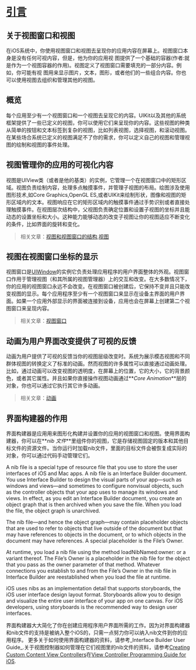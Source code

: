 # [引言](https://developer.apple.com/library/ios/documentation/WindowsViews/Conceptual/ViewPG_iPhoneOS/Introduction/Introduction.html#//apple_ref/doc/uid/TP40009503-CH1-SW2)

## 关于视图窗口和视图  
  在iOS系统中，你使用视图窗口和视图去呈现你的应用内容在屏幕上。视图窗口本身是没有任何可视内容，但是，他为你的应用视
图提供了一个基础的容器(作者:就是作为一个视图容器的作用)。视图定义了视图窗口需要填充的一部分内容。例如，你可能有视
图用来显示图片，文本，图形，或者他们的一些组合内容。你也可以使用视图去组织和管理其他的视图。

## 概览
  每个应用至少有一个视图窗口和一个视图去呈现它的内容。UIKit以及其他的系统框架提供了一些已定义的视图，你可以使用它们来呈现你的内容。这些视图的种类从简单的按钮和文本标签到复杂的视图，比如列表视图，选择视图，和滚动视图。在某些场合系统已定义的视图满足不了你的需求，你可以定义自己的视图和管理视图的绘制和视图的事件处理。  

## 视图管理你的应用的可视化内容
视图是UIView类（或者是他的基类）的实例，它管理一个在视图窗口中的矩形区域。视图负责绘制内容，处理多点触摸事件，并管理子视图的布局。绘图涉及使用图形技术,如Core Graphics,OpenGL ES,或者UIKit来绘制形状，图像和视图的矩形区域内的文本。视图响应在它的矩形区域内的触摸事件通过手势识别或者直接处理触摸事件。在视图层次结构中，父视图负责确定位置和设置子视图的坐标并且能动态的设置坐标和大小。这种能力能够动态的改变子视图让你的视图适应不断变化的条件，比如界面的旋转和变化。

> 相关文章：[视图和视图窗口的结构](https://developer.apple.com/library/ios/documentation/WindowsViews/Conceptual/ViewPG_iPhoneOS/WindowsandViews/WindowsandViews.html#//apple_ref/doc/uid/TP40009503-CH2-SW1),[视图](https://developer.apple.com/library/ios/documentation/WindowsViews/Conceptual/ViewPG_iPhoneOS/CreatingViews/CreatingViews.html#//apple_ref/doc/uid/TP40009503-CH5-SW1)

## 视图在视图窗口坐标的显示
视图窗口是[UIWindow](https://developer.apple.com/library/ios/documentation/UIKit/Reference/UIWindow_Class/index.html#//apple_ref/occ/cl/UIWindow)的实例它负责处理应用程序的用户界面整体的外观。视图窗口作用于管理视图（和其所属的视图管理器）上的交互和改变。在大多数情况下，你的应用的视图窗口永远不会改变。在视图窗口被创建后，它保持不变并且只能改变视图的显示。每个应用程序至少有一个视图窗口来显示在设备主界面的用户界面。如果一个应用外部显示的界面被连接到设备，应用也会在屏幕上创建第二个视图窗口来呈现内容。

> 相关文章：[视图窗口](https://developer.apple.com/library/ios/documentation/WindowsViews/Conceptual/ViewPG_iPhoneOS/CreatingWindows/CreatingWindows.html#//apple_ref/doc/uid/TP40009503-CH4-SW1)

## 动画为用户界面改变提供了可视的反馈
动画为用户提供了可视的反馈当你的视图层级改变时。系统为展示模态视图和不同群体视图的转换定义了标准的动画。然而视图的许多属性可以直接通过动画处理。比如，通过动画可以改变视图的透明度，在屏幕上的位置，它的大小，它的背景颜色，或者其它属性。并且如果你直接操作视图动画通过**_Core Animation_**层的对象，你也可以通过它执行其它许多动画。

> 相关文章：[动画](https://developer.apple.com/library/ios/documentation/WindowsViews/Conceptual/ViewPG_iPhoneOS/AnimatingViews/AnimatingViews.html#//apple_ref/doc/uid/TP40009503-CH6-SW1)

## 界面构建器的作用
界面构建器是应用用来图形化构建并设置你的应用的视图窗口和视图。使用界面构建器，你可以在**_nib 文件_**里组件你的视图，它是存储视图固定的版本和其他目标文件的资源文件。当你运行时加载nib文件，里面的目标文件会被恢复成实际的对象，你可以通过代码手动管理它们。
>
A nib file is a special type of resource file that you use to store the user interfaces of iOS and Mac apps. A nib file is an Interface Builder document. You use Interface Builder to design the visual parts of your app—such as windows and views—and sometimes to configure nonvisual objects, such as the controller objects that your app uses to manage its windows and views. In effect, as you edit an Interface Builder document, you create an object graph that is then archived when you save the file. When you load the file, the object graph is unarchived.

The nib file—and hence the object graph—may contain placeholder objects that are used to refer to objects that live outside of the document but that may have references to objects in the document, or to which objects in the document may have references. A special placeholder is the File’s Owner.

At runtime, you load a nib file using the method loadNibNamed:owner: or a variant thereof. The File’s Owner is a placeholder in the nib file for the object that you pass as the owner parameter of that method. Whatever connections you establish to and from the File’s Owner in the nib file in Interface Builder are reestablished when you load the file at runtime.

iOS uses nibs as an implementation detail that supports storyboards, the iOS user interface design layout format. Storyboards allow you to design and visualize the entire user interface of your app on one canvas. For iOS developers, using storyboards is the recommended way to design user interfaces.
>
界面构建器大大简化了你在创建应用程序用户界面所需的工作。因为对界面构建器和nib文件的支持是被纳入整个iOS的，只需一点努力你可以纳入nib文件到你的应用程序。
更多关于如何使用界面构建器的资料，请参考_Interface Builder User Guide_.关于视图控制器如何管理在它们视图里的nib文件的资料，请参考[Creating Custom Content View Controllers](https://developer.apple.com/library/ios/featuredarticles/ViewControllerPGforiPhoneOS/BasicViewControllers/BasicViewControllers.html#//apple_ref/doc/uid/TP40007457-CH101)在[View Controller Programming Guide for iOS](https://developer.apple.com/library/ios/featuredarticles/ViewControllerPGforiPhoneOS/BasicViewControllers/BasicViewControllers.html#//apple_ref/doc/uid/TP40007457-CH101).

